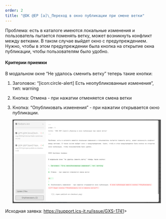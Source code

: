 ```yaml
---
order: 2
title: "@DK @EP [a]\_Переход в окно публикации при смене ветки"
---
```


Проблема: есть в каталоге имеются локальные изменения и пользователь пытается поменять ветку, может возникнуть конфликт между ветками. В таком случае выйдет окно с предупреждением. Нужно, чтобы в этом предупреждении была кнопка на открытие окна публикации, чтобы пользователям было удобно.

#### Критерии приемки

В модальном окне “Не удалось сменить ветку” теперь такие кнопки:

1. Заголовок: “[icon:circle-alert] Есть неопубликованные изменения”, тип: warning

2. Кнопка: Отмена - при нажатии отменяется смена ветки

3. Кнопка: “Опубликовать изменения” - при нажатии открывается окно публикации.

   ![](./open-publish-on-checkout.png)

Исходная заявка: <https://support.ics-it.ru/issue/GXS-1741>\>